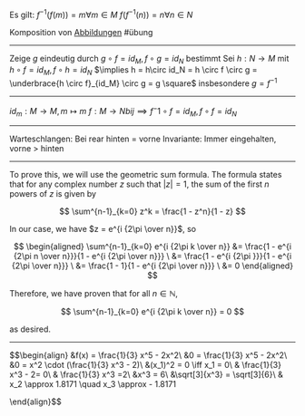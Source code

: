 
Es gilt:
$f^{-1}(f(m)) = m \forall m\in M$
$f(f^{-1}(n)) = n \forall n\in N$

Komposition von [Abbildungen](Abbildungen.md) #übung 

---

Zeige $g$ eindeutig durch $g \circ f = id_M, f\circ g = id_N$ bestimmt
Sei $h: N \to M$ mit $h \circ f = id_M, f\circ h = id_N$
$\implies h = h\circ id_N = h \circ f \circ g = \underbrace{h \circ f}_{id_M} \circ g = g \square$
insbesondere $g= f^{-1}$

---

$id_m: M\to M, m \mapsto m$
$f: M \to N bij \implies f^-1 \circ f = id_M, f \circ f = id_N$

---

Warteschlangen: Bei rear hinten = vorne
Invariante: Immer eingehalten,
vorne > hinten



---


To prove this, we will use the geometric sum formula. The formula states that for any complex number $z$ such that $|z| = 1$, the sum of the first $n$ powers of $z$ is given by

$$ \sum^{n-1}_{k=0} z^k = \frac{1 - z^n}{1 - z} $$

In our case, we have $z = e^{i {2\pi \over n}}$, so

$$ \begin{aligned} \sum^{n-1}_{k=0} e^{i {2\pi k \over n}} &= \frac{1 - e^{i {2\pi n \over n}}}{1 - e^{i {2\pi \over n}}} \ &= \frac{1 - e^{i {2\pi }}}{1 - e^{i {2\pi \over n}}} \ &= \frac{1 - 1}{1 - e^{i {2\pi \over n}}} \ &= 0 \end{aligned} $$

Therefore, we have proven that for all $n \in \mathbb N$,

$$ \sum^{n-1}_{k=0} e^{i {2\pi k \over n}} = 0 $$

as desired.

---

$$\begin{align}
&f(x) = \frac{1}{3} x^5 - 2x^2\\
&0 = \frac{1}{3} x^5 - 2x^2\\
&0 = x^2 \cdot (\frac{1}{3} x^3 - 2)\\
&(x_1)^2 = 0 \iff x_1 = 0\\
& \frac{1}{3} x^3 - 2= 0\\
& \frac{1}{3} x^3 =2\\
&x^3 = 6\\
&\sqrt[3]{x^3} = \sqrt[3]{6}\\
& x_2 \approx 1.8171 \quad x_3 \approx - 1.8171

\end{align}$$
